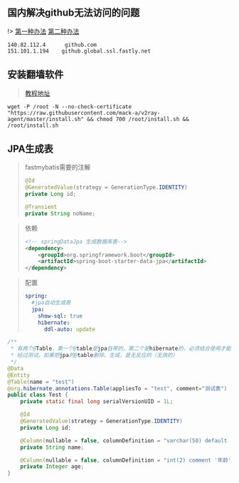 ## 国内解决github无法访问的问题
!> [第一种办法](https://www.jianshu.com/p/8fcc2acd77a7)
[第二种办法](https://www.cnblogs.com/lvchaoshun/p/14646135.html)

```shell
140.82.112.4      github.com
151.101.1.194    github.global.ssl.fastly.net
```

## 安装翻墙软件
> [教程地址](https://www.jamesdailylife.com/v2ray-vless-tcp-xtls)
```shell
wget -P /root -N --no-check-certificate "https://raw.githubusercontent.com/mack-a/v2ray-agent/master/install.sh" && chmod 700 /root/install.sh && /root/install.sh
```
## JPA生成表

> fastmybatis需要的注解
>
> ```java
> @Id
> @GeneratedValue(strategy = GenerationType.IDENTITY)
> private Long id;
> 
> @Transient
> private String noName;
> ```
> 
> 

> 依赖
>
> ```xml
> <!-- springDataJpa 生成数据库表-->
> <dependency>
>     <groupId>org.springframework.boot</groupId>
>     <artifactId>spring-boot-starter-data-jpa</artifactId>
> </dependency>
> ```
>
> 

> 配置
>
> ```yaml
> spring:
>   #jpa自动生成表
>   jpa:
>     show-sql: true
>     hibernate:
>       ddl-auto: update
> ```
>
> 

```java
/**
 * 有两个@Table，第一个@table是jpa自带的，第二个是hibernate的，必须结合使用才能生成表注释…
 * 经过测试，如果把jpa的@table删除，生成，是无反应的（无效的）
 */
@Data
@Entity
@Table(name = "test")
@org.hibernate.annotations.Table(appliesTo = "test", comment="测试表")
public class Test {
    private static final long serialVersionUID = 1L;

    @Id
    @GeneratedValue(strategy = GenerationType.IDENTITY)
    private Long id;

    @Column(nullable = false, columnDefinition = "varchar(50) default '' comment '姓名' ")
    private String name;

    @Column(nullable = false, columnDefinition = "int(2) comment '年龄' ")
    private Integer age;
}
```